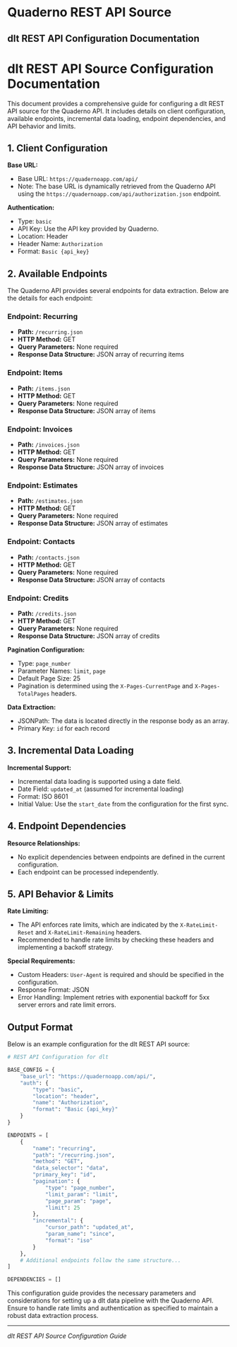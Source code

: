 # Quaderno REST API Source

## dlt REST API Configuration Documentation

# dlt REST API Source Configuration Documentation

This document provides a comprehensive guide for configuring a dlt REST API source for the Quaderno API. It includes details on client configuration, available endpoints, incremental data loading, endpoint dependencies, and API behavior and limits.

## 1. Client Configuration

**Base URL:**
- Base URL: `https://quadernoapp.com/api/`
- Note: The base URL is dynamically retrieved from the Quaderno API using the `https://quadernoapp.com/api/authorization.json` endpoint.

**Authentication:**
- Type: `basic`
- API Key: Use the API key provided by Quaderno.
- Location: Header
- Header Name: `Authorization`
- Format: `Basic {api_key}`

## 2. Available Endpoints

The Quaderno API provides several endpoints for data extraction. Below are the details for each endpoint:

### Endpoint: Recurring

- **Path:** `/recurring.json`
- **HTTP Method:** GET
- **Query Parameters:** None required
- **Response Data Structure:** JSON array of recurring items

### Endpoint: Items

- **Path:** `/items.json`
- **HTTP Method:** GET
- **Query Parameters:** None required
- **Response Data Structure:** JSON array of items

### Endpoint: Invoices

- **Path:** `/invoices.json`
- **HTTP Method:** GET
- **Query Parameters:** None required
- **Response Data Structure:** JSON array of invoices

### Endpoint: Estimates

- **Path:** `/estimates.json`
- **HTTP Method:** GET
- **Query Parameters:** None required
- **Response Data Structure:** JSON array of estimates

### Endpoint: Contacts

- **Path:** `/contacts.json`
- **HTTP Method:** GET
- **Query Parameters:** None required
- **Response Data Structure:** JSON array of contacts

### Endpoint: Credits

- **Path:** `/credits.json`
- **HTTP Method:** GET
- **Query Parameters:** None required
- **Response Data Structure:** JSON array of credits

**Pagination Configuration:**
- Type: `page_number`
- Parameter Names: `limit`, `page`
- Default Page Size: 25
- Pagination is determined using the `X-Pages-CurrentPage` and `X-Pages-TotalPages` headers.

**Data Extraction:**
- JSONPath: The data is located directly in the response body as an array.
- Primary Key: `id` for each record

## 3. Incremental Data Loading

**Incremental Support:**
- Incremental data loading is supported using a date field.
- Date Field: `updated_at` (assumed for incremental loading)
- Format: ISO 8601
- Initial Value: Use the `start_date` from the configuration for the first sync.

## 4. Endpoint Dependencies

**Resource Relationships:**
- No explicit dependencies between endpoints are defined in the current configuration.
- Each endpoint can be processed independently.

## 5. API Behavior & Limits

**Rate Limiting:**
- The API enforces rate limits, which are indicated by the `X-RateLimit-Reset` and `X-RateLimit-Remaining` headers.
- Recommended to handle rate limits by checking these headers and implementing a backoff strategy.

**Special Requirements:**
- Custom Headers: `User-Agent` is required and should be specified in the configuration.
- Response Format: JSON
- Error Handling: Implement retries with exponential backoff for 5xx server errors and rate limit errors.

## Output Format

Below is an example configuration for the dlt REST API source:

```python
# REST API Configuration for dlt

BASE_CONFIG = {
    "base_url": "https://quadernoapp.com/api/",
    "auth": {
        "type": "basic",
        "location": "header",
        "name": "Authorization",
        "format": "Basic {api_key}"
    }
}

ENDPOINTS = [
    {
        "name": "recurring",
        "path": "/recurring.json",
        "method": "GET",
        "data_selector": "data",
        "primary_key": "id",
        "pagination": {
            "type": "page_number",
            "limit_param": "limit",
            "page_param": "page",
            "limit": 25
        },
        "incremental": {
            "cursor_path": "updated_at",
            "param_name": "since",
            "format": "iso"
        }
    },
    # Additional endpoints follow the same structure...
]

DEPENDENCIES = []
```

This configuration guide provides the necessary parameters and considerations for setting up a dlt data pipeline with the Quaderno API. Ensure to handle rate limits and authentication as specified to maintain a robust data extraction process.

---
*dlt REST API Source Configuration Guide*